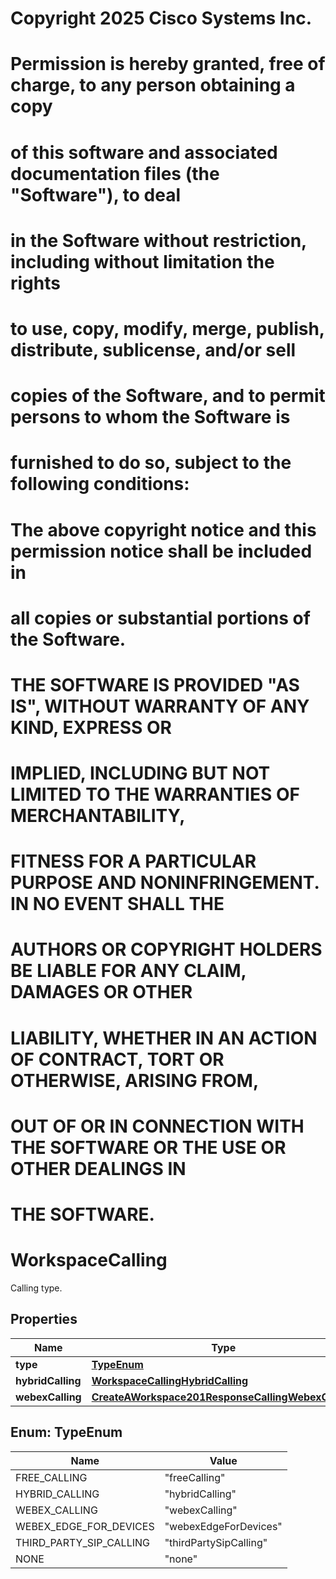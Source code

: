 <!--  Copyright 2025 Cisco Systems Inc.

Permission is hereby granted, free of charge, to any person obtaining a copy
of this software and associated documentation files (the "Software"), to deal
in the Software without restriction, including without limitation the rights
to use, copy, modify, merge, publish, distribute, sublicense, and/or sell
copies of the Software, and to permit persons to whom the Software is
furnished to do so, subject to the following conditions:

The above copyright notice and this permission notice shall be included in
all copies or substantial portions of the Software.

THE SOFTWARE IS PROVIDED "AS IS", WITHOUT WARRANTY OF ANY KIND, EXPRESS OR
IMPLIED, INCLUDING BUT NOT LIMITED TO THE WARRANTIES OF MERCHANTABILITY,
FITNESS FOR A PARTICULAR PURPOSE AND NONINFRINGEMENT. IN NO EVENT SHALL THE
AUTHORS OR COPYRIGHT HOLDERS BE LIABLE FOR ANY CLAIM, DAMAGES OR OTHER
LIABILITY, WHETHER IN AN ACTION OF CONTRACT, TORT OR OTHERWISE, ARISING FROM,
OUT OF OR IN CONNECTION WITH THE SOFTWARE OR THE USE OR OTHER DEALINGS IN
THE SOFTWARE.-->
# Copyright 2025 Cisco Systems Inc.
#
# Permission is hereby granted, free of charge, to any person obtaining a copy
# of this software and associated documentation files (the "Software"), to deal
# in the Software without restriction, including without limitation the rights
# to use, copy, modify, merge, publish, distribute, sublicense, and/or sell
# copies of the Software, and to permit persons to whom the Software is
# furnished to do so, subject to the following conditions:
#
# The above copyright notice and this permission notice shall be included in
# all copies or substantial portions of the Software.
#
# THE SOFTWARE IS PROVIDED "AS IS", WITHOUT WARRANTY OF ANY KIND, EXPRESS OR
# IMPLIED, INCLUDING BUT NOT LIMITED TO THE WARRANTIES OF MERCHANTABILITY,
# FITNESS FOR A PARTICULAR PURPOSE AND NONINFRINGEMENT. IN NO EVENT SHALL THE
# AUTHORS OR COPYRIGHT HOLDERS BE LIABLE FOR ANY CLAIM, DAMAGES OR OTHER
# LIABILITY, WHETHER IN AN ACTION OF CONTRACT, TORT OR OTHERWISE, ARISING FROM,
# OUT OF OR IN CONNECTION WITH THE SOFTWARE OR THE USE OR OTHER DEALINGS IN
# THE SOFTWARE.



# WorkspaceCalling

Calling type.

## Properties

| Name | Type | Description | Notes |
|------------ | ------------- | ------------- | -------------|
|**type** | [**TypeEnum**](#TypeEnum) | Calling. |  [optional] |
|**hybridCalling** | [**WorkspaceCallingHybridCalling**](WorkspaceCallingHybridCalling.md) |  |  [optional] |
|**webexCalling** | [**CreateAWorkspace201ResponseCallingWebexCalling**](CreateAWorkspace201ResponseCallingWebexCalling.md) |  |  [optional] |



## Enum: TypeEnum

| Name | Value |
|---- | -----|
| FREE_CALLING | &quot;freeCalling&quot; |
| HYBRID_CALLING | &quot;hybridCalling&quot; |
| WEBEX_CALLING | &quot;webexCalling&quot; |
| WEBEX_EDGE_FOR_DEVICES | &quot;webexEdgeForDevices&quot; |
| THIRD_PARTY_SIP_CALLING | &quot;thirdPartySipCalling&quot; |
| NONE | &quot;none&quot; |




